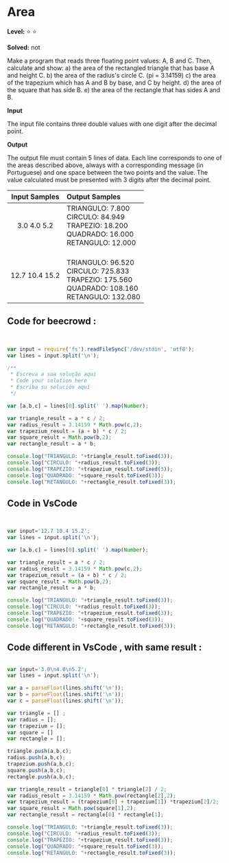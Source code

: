 
# Area 

**Level:** :star: :star:

**Solved:** not

Make a program that reads three floating point values: A, B and C. Then, calculate and show:
a) the area of the rectangled triangle that has base A and height C.
b) the area of the radius's circle C. (pi = 3.14159)
c) the area of the trapezium which has A and B by base, and C by height.
d) the area of ​​the square that has side B.
e) the area of the rectangle that has sides A and B.

**Input**

The input file contains three double values with one digit after the decimal point.

**Output**

The output file must contain 5 lines of data. Each line corresponds to one of the areas described above, always with a corresponding message (in Portuguese) and one space between the two points and the value. The value calculated must be presented with 3 digits after the decimal point.

|Input Samples |	Output Samples|
|:--:|:--|
|3.0 4.0 5.2 | TRIANGULO: 7.800 <br> CIRCULO: 84.949 <br>  TRAPEZIO: 18.200  <br> QUADRADO: 16.000 <br> RETANGULO: 12.000 <br> |
| 12.7 10.4 15.2  |<br> TRIANGULO: 96.520 <br> CIRCULO: 725.833 <br> TRAPEZIO: 175.560 <br>  QUADRADO: 108.160 <br> RETANGULO: 132.080 |

## Code for beecrowd : 

```javascript 


var input = require('fs').readFileSync('/dev/stdin', 'utf8');
var lines = input.split('\n');

/**
 * Escreva a sua solução aqui
 * Code your solution here
 * Escriba su solución aquí
 */

var [a,b,c] = lines[0].split(' ').map(Number);

var triangle_result = a * c / 2;
var radius_result = 3.14159 * Math.pow(c,2);
var trapezium_result = (a + b) * c / 2;
var square_result = Math.pow(b,2);
var rectangle_result = a * b;

console.log("TRIANGULO: "+triangle_result.toFixed(3));
console.log("CIRCULO: "+radius_result.toFixed(3));
console.log("TRAPEZIO: "+trapezium_result.toFixed(3));
console.log("QUADRADO: "+square_result.toFixed(3));
console.log("RETANGULO: "+rectangle_result.toFixed(3));

```


## Code in VsCode 

```javascript 


var input='12.7 10.4 15.2';
var lines = input.split('\n');

var [a,b,c] = lines[0].split(' ').map(Number);

var triangle_result = a * c / 2;
var radius_result = 3.14159 * Math.pow(c,2);
var trapezium_result = (a + b) * c / 2;
var square_result = Math.pow(b,2);
var rectangle_result = a * b;

console.log("TRIANGULO: "+triangle_result.toFixed(3));
console.log("CIRCULO: "+radius_result.toFixed(3));
console.log("TRAPEZIO: "+trapezium_result.toFixed(3));
console.log("QUADRADO: "+square_result.toFixed(3));
console.log("RETANGULO: "+rectangle_result.toFixed(3));

```

## Code different in VsCode , with same result  :


```javascript 

var input='3.0\n4.0\n5.2';
var lines = input.split('\n');

var a = parseFloat(lines.shift('\n'));
var b = parseFloat(lines.shift('\n'));
var c = parseFloat(lines.shift('\n'));

var triangle = [] ;
var radius = [];
var trapezium = [];
var square = []
var rectangle = [];

triangle.push(a,b,c);
radius.push(a,b,c);
trapezium.push(a,b,c);
square.push(a,b,c);
rectangle.push(a,b,c);

var triangle_result = triangle[0] * triangle[2] / 2;
var radius_result = 3.14159 * Math.pow(rectangle[2],2);
var trapezium_result = (trapezium[0] + trapezium[1]) *trapezium[2]/2;
var square_result = Math.pow(square[1],2);
var rectangle_result = rectangle[0] * rectangle[1];

console.log("TRIANGULO: "+triangle_result.toFixed(3));
console.log("CIRCULO: "+radius_result.toFixed(3));
console.log("TRAPEZIO: "+trapezium_result.toFixed(3));
console.log("QUADRADO: "+square_result.toFixed(3));
console.log("RETANGULO: "+rectangle_result.toFixed(3));

```
